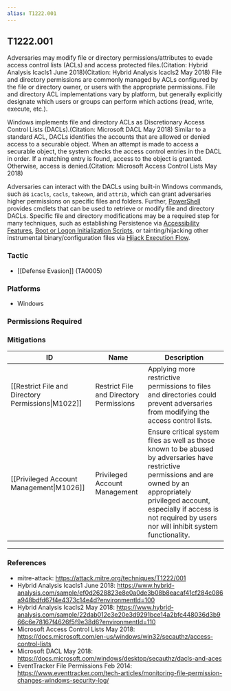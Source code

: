 ```yaml
---
alias: T1222.001
---
```


## T1222.001

Adversaries may modify file or directory permissions/attributes to evade access control lists (ACLs) and access protected files.(Citation: Hybrid Analysis Icacls1 June 2018)(Citation: Hybrid Analysis Icacls2 May 2018) File and directory permissions are commonly managed by ACLs configured by the file or directory owner, or users with the appropriate permissions. File and directory ACL implementations vary by platform, but generally explicitly designate which users or groups can perform which actions (read, write, execute, etc.).

Windows implements file and directory ACLs as Discretionary Access Control Lists (DACLs).(Citation: Microsoft DACL May 2018) Similar to a standard ACL, DACLs identifies the accounts that are allowed or denied access to a securable object. When an attempt is made to access a securable object, the system checks the access control entries in the DACL in order. If a matching entry is found, access to the object is granted. Otherwise, access is denied.(Citation: Microsoft Access Control Lists May 2018)

Adversaries can interact with the DACLs using built-in Windows commands, such as `icacls`, `cacls`, `takeown`, and `attrib`, which can grant adversaries higher permissions on specific files and folders. Further, [PowerShell](https://attack.mitre.org/techniques/T1059/001) provides cmdlets that can be used to retrieve or modify file and directory DACLs. Specific file and directory modifications may be a required step for many techniques, such as establishing Persistence via [Accessibility Features](https://attack.mitre.org/techniques/T1546/008), [Boot or Logon Initialization Scripts](https://attack.mitre.org/techniques/T1037), or tainting/hijacking other instrumental binary/configuration files via [Hijack Execution Flow](https://attack.mitre.org/techniques/T1574).


### Tactic
- [[Defense Evasion]] (TA0005)

### Platforms
- Windows

### Permissions Required

### Mitigations

| ID | Name | Description |
| --- | --- | --- |
| [[Restrict File and Directory Permissions\|M1022]] | Restrict File and Directory Permissions | Applying more restrictive permissions to files and directories could prevent adversaries from modifying the access control lists. |
| [[Privileged Account Management\|M1026]] | Privileged Account Management | Ensure critical system files as well as those known to be abused by adversaries have restrictive permissions and are owned by an appropriately privileged account, especially if access is not required by users nor will inhibit system functionality. |


---
### References

- mitre-attack: https://attack.mitre.org/techniques/T1222/001
- Hybrid Analysis Icacls1 June 2018: https://www.hybrid-analysis.com/sample/ef0d2628823e8e0a0de3b08b8eacaf41cf284c086a948bdfd67f4e4373c14e4d?environmentId=100
- Hybrid Analysis Icacls2 May 2018: https://www.hybrid-analysis.com/sample/22dab012c3e20e3d9291bce14a2bfc448036d3b966c6e78167f4626f5f9e38d6?environmentId=110
- Microsoft Access Control Lists May 2018: https://docs.microsoft.com/en-us/windows/win32/secauthz/access-control-lists
- Microsoft DACL May 2018: https://docs.microsoft.com/windows/desktop/secauthz/dacls-and-aces
- EventTracker File Permissions Feb 2014: https://www.eventtracker.com/tech-articles/monitoring-file-permission-changes-windows-security-log/
